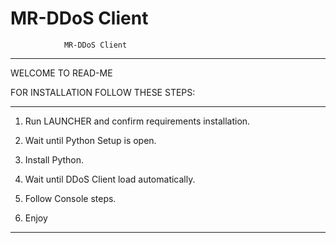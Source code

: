 # MR-DDoS Client

				MR-DDoS Client
____________________________________________________________________________
WELCOME TO READ-ME

FOR INSTALLATION FOLLOW THESE STEPS:

____________________________________________________________________________

1) Run LAUNCHER and confirm requirements installation.

2) Wait until Python Setup is open.

3) Install Python.

4) Wait until DDoS Client load automatically.

5) Follow Console steps.

6) Enjoy

____________________________________________________________________________
